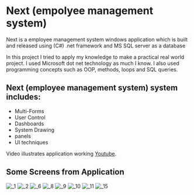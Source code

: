 # Next (empolyee management system)

Next is a employee management system windows application which is built and released using (C#) .net framework and MS SQL server as a database

In this project I tried to apply my knowledge to make a practical real world project.
I used Microsoft dot net  technology as much I know. I also used programming concepts such as OOP, methods, loops and SQL queries.

## Next (employee management system) system includes:
- Multi-Forms
- User Control
- Dashboards
- System Drawing
- panels
- UI techniques

Video illustrates application working [Youtube](https://youtu.be/6iHbtuMa-Rs).

## Some Screens from Application
![_1](https://user-images.githubusercontent.com/89293751/171727753-4637e291-540f-4f26-9249-e24e83e968e2.jpg)
![_2](https://user-images.githubusercontent.com/89293751/171727826-505c5465-ba85-4a56-8da3-483ea6ef56f0.jpg)
![_6](https://user-images.githubusercontent.com/89293751/171727847-f1b42615-0ff1-4197-879a-cdb0e9a163fe.jpg)
![_8](https://user-images.githubusercontent.com/89293751/171727862-da952e00-c14a-430f-8ccd-895cd92f0572.jpg)
![_9](https://user-images.githubusercontent.com/89293751/171727872-7a206745-495f-41ae-9793-d2e79586341f.jpg)
![_10](https://user-images.githubusercontent.com/89293751/171727881-00ba9820-a681-4788-9376-3446cec41618.jpg)
![_11](https://user-images.githubusercontent.com/89293751/171727912-dc761baf-0892-4e08-8f87-ed6a0cb58bae.jpg)
![_15](https://user-images.githubusercontent.com/89293751/171727941-7373f85f-8d06-4b50-ab59-9d8b0dbf01b3.jpg)
